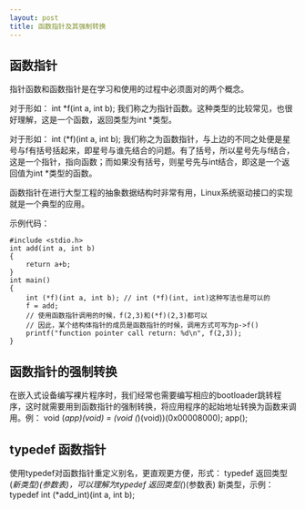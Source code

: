 ```yaml
---
layout: post
title: 函数指针及其强制转换
---
```

## 函数指针

指针函数和函数指针是在学习和使用的过程中必须面对的两个概念。

对于形如：
int *f(int a, int b);
我们称之为指针函数。这种类型的比较常见，也很好理解，这是一个函数，返回类型为int *类型。

对于形如：
int (*f)(int a, int b);
我们称之为函数指针，与上边的不同之处便是星号与f有括号括起来，即星号与谁先结合的问题。有了括号，所以星号先与f结合，这是一个指针，指向函数；而如果没有括号，则星号先与int结合，即这是一个返回值为int *类型的函数。

函数指针在进行大型工程的抽象数据结构时非常有用，Linux系统驱动接口的实现就是一个典型的应用。

示例代码：

```
#include <stdio.h>
int add(int a, int b)
{
	return a+b;
}
int main()
{
	int (*f)(int a, int b); // int (*f)(int, int)这种写法也是可以的
	f = add;
	// 使用函数指针调用的时候，f(2,3)和(*f)(2,3)都可以
	// 因此，某个结构体指针的成员是函数指针的时候，调用方式可写为p->f()
	printf("function pointer call return: %d\n", f(2,3));
}
```
## 函数指针的强制转换

在嵌入式设备编写裸片程序时，我们经常也需要编写相应的bootloader跳转程序，这时就需要用到函数指针的强制转换，将应用程序的起始地址转换为函数来调用。例：
void (*app)(void) = (void (*)(void))(0x00008000);
app();

## typedef 函数指针

使用typedef对函数指针重定义别名，更直观更方便，形式：
typedef 返回类型(*新类型)(参数表)，可以理解为typedef 返回类型(*)(参数表) 新类型，示例：
typedef int (*add_int)(int a, int b);

